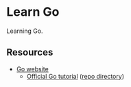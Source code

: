 # Learn Go

Learning Go.

## Resources

* [Go website](https://go.dev)
    * [Official Go tutorial](https://go.dev/doc/tutorial) ([repo directory](./tutorials/))
